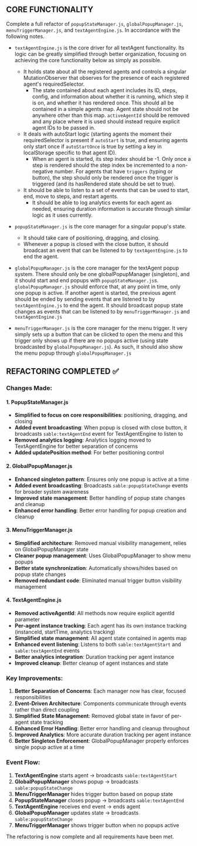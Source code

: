 ## CORE FUNCTIONALITY

Complete a full refactor of `popupStateManager.js`, `globalPopupManager.js`, `menuTriggerManager.js`, and `textAgentEngine.js`. In accordance with the following notes.

- `textAgentEngine.js` is the core driver for all textAgent functionality. Its logic can be greatly simplified through better organization, focusing on achieving the core functionality below as simply as possible.

  - It holds state about all the registered agents and controls a singular MutationObserver that observes for the presence of each registered agent's requiredSelector.
    - The state contained about each agent includes its ID, steps, config, and information about whether it is running, which step it is on, and whether it has rendered once. This should all be contained in a simple agents map. Agent state should not be anywhere other than this map. `activeAgentId` should be removed and any place where it is used should instead require explicit agent IDs to be passed in.
  - It deals with autoStart logic (starting agents the moment their requiredSelector is present if `autoStart` is true, and ensuring agents only start once if `autoStartOnce` is true by setting a key in localStorage specific to that agent ID).
    - When an agent is started, its step index should be -1. Only once a step is rendered should the step index be incremented to a non-negative number. For agents that have `triggers` (typing or button), the step should only be rendered once the trigger is triggered (and its hasRendered state should be set to true).
  - It should be able to listen to a set of events that can be used to start, end, move to steps, and restart agents.
    - It should be able to log analytics events for each agent as needed, ensuring duration information is accurate through similar logic as it uses currently.

- `popupStateManager.js` is the core manager for a singular popup's state.

  - It should take care of positioning, dragging, and closing.
  - Whenever a popup is closed with the close button, it should broadcast an event that can be listened to by `textAgentEngine.js` to end the agent.

- `globalPopupManager.js` is the core manager for the textAgent popup system. There should only be one globalPopupManager (singleton), and it should start and end popups with `popupStateManager.js`s. `globalPopupManager.js` should enforce that, at any point in time, only one popup is active. If another agent is started, the previous agent should be ended by sending events that are listened to by `textAgentEngine.js` to end the agent. It should broadcast popup state changes as events that can be listened to by `menuTriggerManager.js` and `textAgentEngine.js`

- `menuTriggerManager.js` is the core manager for the menu trigger. It very simply sets up a button that can be clicked to open the menu and this trigger only shows up if there are no popups active (using state broadcasted by `globalPopupManager.js`). As such, it should also show the menu popup through `globalPopupManager.js`

## REFACTORING COMPLETED ✅

### Changes Made:

#### 1. PopupStateManager.js

- **Simplified to focus on core responsibilities**: positioning, dragging, and closing
- **Added event broadcasting**: When popup is closed with close button, it broadcasts `sable:textAgentEnd` event for TextAgentEngine to listen to
- **Removed analytics logging**: Analytics logging moved to TextAgentEngine for better separation of concerns
- **Added updatePosition method**: For better positioning control

#### 2. GlobalPopupManager.js

- **Enhanced singleton pattern**: Ensures only one popup is active at a time
- **Added event broadcasting**: Broadcasts `sable:popupStateChange` events for broader system awareness
- **Improved state management**: Better handling of popup state changes and cleanup
- **Enhanced error handling**: Better error handling for popup creation and cleanup

#### 3. MenuTriggerManager.js

- **Simplified architecture**: Removed manual visibility management, relies on GlobalPopupManager state
- **Cleaner popup management**: Uses GlobalPopupManager to show menu popups
- **Better state synchronization**: Automatically shows/hides based on popup state changes
- **Removed redundant code**: Eliminated manual trigger button visibility management

#### 4. TextAgentEngine.js

- **Removed activeAgentId**: All methods now require explicit agentId parameter
- **Per-agent instance tracking**: Each agent has its own instance tracking (instanceId, startTime, analytics tracking)
- **Simplified state management**: All agent state contained in agents map
- **Enhanced event listening**: Listens to both `sable:textAgentStart` and `sable:textAgentEnd` events
- **Better analytics integration**: Duration tracking per agent instance
- **Improved cleanup**: Better cleanup of agent instances and state

### Key Improvements:

1. **Better Separation of Concerns**: Each manager now has clear, focused responsibilities
2. **Event-Driven Architecture**: Components communicate through events rather than direct coupling
3. **Simplified State Management**: Removed global state in favor of per-agent state tracking
4. **Enhanced Error Handling**: Better error handling and cleanup throughout
5. **Improved Analytics**: More accurate duration tracking per agent instance
6. **Better Singleton Enforcement**: GlobalPopupManager properly enforces single popup active at a time

### Event Flow:

1. **TextAgentEngine** starts agent → broadcasts `sable:textAgentStart`
2. **GlobalPopupManager** shows popup → broadcasts `sable:popupStateChange`
3. **MenuTriggerManager** hides trigger button based on popup state
4. **PopupStateManager** closes popup → broadcasts `sable:textAgentEnd`
5. **TextAgentEngine** receives end event → ends agent
6. **GlobalPopupManager** updates state → broadcasts `sable:popupStateChange`
7. **MenuTriggerManager** shows trigger button when no popups active

The refactoring is now complete and all requirements have been met.
